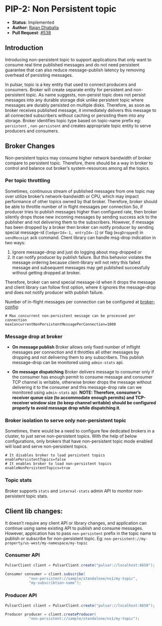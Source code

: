 # PIP-2: Non Persistent topic

* **Status**: Implemented
 * **Author**: [Rajan Dhabalia](https://github.com/rdhabalia)
 * **Pull Request**: [#538](https://github.com/apache/incubator-pulsar/pull/538)

## Introduction

Introducing non-persistent topic to support applications that only want to consume real time published messages and do not need persistent guarantee that can also reduce message-publish latency by removing overhead of persisting messages.

In pulsar, topic is a key entity that used to connect producers and consumers. Broker will create separate entity for persistent and non-persistent topic. As name suggests, non-persist topic does not persist messages into any durable storage disk unlike persistent topic where messages are durably persisted on multiple disks. Therefore, as soon as broker receives published message, it immediately delivers this message to all connected subscribers without caching or persisting them into any storage.
Broker identifies topic type based on topic-name prefix eg: `persistent` , `non-persistent` and creates appropriate topic entity to serve producers and consumers.

## Broker Changes

Non-persistent topics may consume higher network bandwidth of broker compare to persistent topic. Therefore, there should be a way in broker to control and balance out broker’s system-resources among all the topics.

### Per topic throttling

Sometimes, continuous stream of published messages from one topic may over utilize broker’s network-bandwidth or CPU, which may impact performance of other topics owned by that broker. Therefore, broker should be able to throttle number of in flight messages per connection So, if producer tries to publish messages higher than configured rate, then broker silently drops those new incoming messages by sending success ack to the publisher and not delivering them to the subscribers.
However, if message has been dropped by a broker then broker can notify producer by sending special message-id (`ledgerId=-1, entryId=-1`) or flag (`msgDropped`)  in `sendReceipt` ack command. Client library can handle msg-drop indication in two ways:
1. Ignore message-drop and just do logging about msg-dropped or
2. It can notify producer by publish failure. But this behavior violates the message ordering because client-library will not retry this failed message and subsequent messages may get published successfully without getting dropped at broker.

Therefore, broker can send special message-id when it drops the message and client library can follow first option, where it ignores the message-drop and does not notify producer with publish failure.

Number of in-flight messages per connection can be configured at [broker-config](https://github.com/apache/incubator-pulsar/blob/master/conf/broker.conf):
```properties
# Max concurrent non-persistent message can be processed per connection
maxConcurrentNonPersistentMessagePerConnection=1000
```

### Message drop at broker

* **On message publish**
Broker allows only fixed number of inflight messages per connection and it throttles all other messages by dropping and not delivering them to any subscribers. This publish message-drop can be monitored using `admin-stats` api.

* **On message dispatching**
Broker delivers message to consumer only if the consumer has enough permit to consume message and consumer TCP channel is writable, otherwise broker drops the message without delivering it to the consumer and this message-drop rate can we monitored using `admin-stats` api. **NOTE: Therefore, consumer’s receiver queue size (to accommodate enough permits) and TCP-receiver window size (to keep channel writable) should be configured properly to avoid message drop while dispatching it.**


### Broker isolation to serve only non-persistent topic

Sometimes, there would be a need to configure few dedicated brokers in a cluster, to just serve non-persistent topics. With the help of below configurations, only brokers that have non-persistent topic mode enabled will load and serve non-persistent topics.
```properties
# It disables broker to load persistent topics
enablePersistentTopics=false
# It enables broker to load non-persistent topics
enableNonPersistentTopics=true
```

### Topic stats
Broker supports `stats` and `internal-stats` admin API to monitor non-persistent topic stats.

## Client lib changes:
It doesn’t require any client API or library changes, and application can continue using same existing API to publish and consume messages. However, application has to pass `non-persistent` prefix in the topic name to publish or subscribe for non-persistent topic.
Eg:
`non-persistent://my-property/us-west/my-namespace/my-topic`

### Consumer API

```java
PulsarClient client = PulsarClient.create("pulsar://localhost:6650");

Consumer consumer = client.subscribe(
           "non-persistent://sample/standalone/ns1/my-topic",
           "my-subscribtion-name");
```

### Producer API

```java
PulsarClient client = PulsarClient.create("pulsar://localhost:6650");

Producer producer = client.createProducer(
           "non-persistent://sample/standalone/ns1/my-topic");
```
